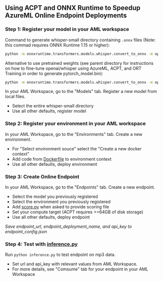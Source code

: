 ## Using ACPT and ONNX Runtime to Speedup AzureML Online Endpoint Deployments

### Step 1: Register your model in your AML workspace

Command to generate whisper-small directory containing `.onnx` files (Note: this commad requires ONNX Runtime 1.15 or higher):
```bash
python -m onnxruntime.transformers.models.whisper.convert_to_onnx -m openai/whisper-small --output whisper-small --use_external_data_format
```
Alternative to use pretrained weights (see parent directory for instructions on how to fine-tune openai/whisper using AzureML, ACPT, and ORT Training in order to generate pytorch_model.bin):
```bash
python -m onnxruntime.transformers.models.whisper.convert_to_onnx -m openai/whisper-small --output whisper-small --use_external_data_format --state_dict_path /path/to/pytorch_model.bin
```

In your AML Workspace, go to the "Models" tab. Register a new model from local files.
- Select the entire whisper-small directory
- Use all other defaults, register model

### Step 2: Register your environment in your AML workspace

In your AML Workspace, go to the "Environments" tab. Create a new environment.
- For "Select environment souce" select the "Create a new docker context"
- Add code from [Dockerfile](Dockerfile) to environment context
- Use all other defaults, deploy environment

### Step 3: Create Online Endpoint

In your AML Workspace, go to the "Endpoints" tab. Create a new endpoint.
- Select the model you previously registered
- Select the environment you previously registered
- Add [score.py](score.py) when asked to provide scoring file
- Set your compute target (ACPT requires >=64GB of disk storage)
- Use all other defaults, deploy endpoint

*Save endpoint_url, endpoint_deployment_name, and api_key to endpoint_config.json*

### Step 4: Test with [inference.py](inference.py)

Run `python inference.py` to test endpoint on mp3 data.
- Set url and api_key with relevant values from AML Workspace.
- For more details, see "Comsume" tab for your endpoint in your AML Workspace
